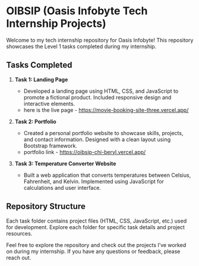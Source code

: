# OIBSIP (Oasis Infobyte Tech Internship Projects)

Welcome to my tech internship repository for Oasis Infobyte! This repository showcases the Level 1 tasks completed during my internship.

## Tasks Completed

1. **Task 1: Landing Page**
   - Developed a landing page using HTML, CSS, and JavaScript to promote a fictional product. Included responsive design and interactive elements.
   - here is the live page - https://movie-booking-site-three.vercel.app/

2. **Task 2: Portfolio**
   - Created a personal portfolio website to showcase skills, projects, and contact information. Designed with a clean layout using Bootstrap framework.
   - portfolio link - https://oibsip-chi-beryl.vercel.app/

3. **Task 3: Temperature Converter Website**
   - Built a web application that converts temperatures between Celsius, Fahrenheit, and Kelvin. Implemented using JavaScript for calculations and user interface.

## Repository Structure

Each task folder contains project files (HTML, CSS, JavaScript, etc.) used for development. Explore each folder for specific task details and project resources.

Feel free to explore the repository and check out the projects I’ve worked on during my internship. If you have any questions or feedback, please reach out.
